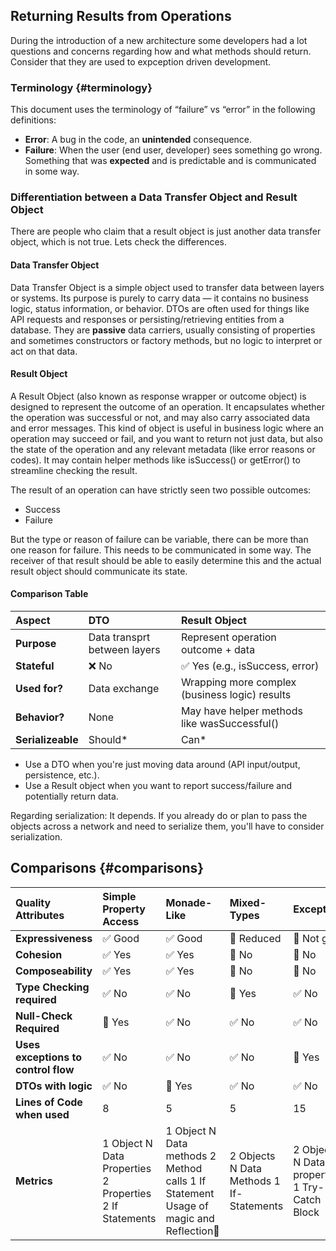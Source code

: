 
## Returning Results from Operations

During the introduction of a new architecture some developers had a lot questions and concerns regarding how and what methods should return. Consider that they are used to expception driven development.

### Terminology {#terminology}

This document uses the terminology of “failure” vs “error” in the following definitions:

* **Error**: A bug in the code, an **unintended** consequence.
* **Failure**: When the user (end user, developer) sees something go wrong. Something that was **expected** and is predictable and is communicated in some way.

### Differentiation between a Data Transfer Object and Result Object

There are people who claim that a result object is just another data transfer object, which is not true. Lets check the differences.

#### Data Transfer Object

Data Transfer Object is a simple object used to transfer data between layers or systems. Its purpose is purely to carry data — it contains no business logic, status information, or behavior. DTOs are often used for things like API requests and responses or persisting/retrieving entities from a database. They are **passive** data carriers, usually consisting of properties and sometimes constructors or factory methods, but no logic to interpret or act on that data.

#### Result Object

A Result Object (also known as response wrapper or outcome object) is designed to represent the outcome of an operation. It encapsulates whether the operation was successful or not, and may also carry associated data and error messages. This kind of object is useful in business logic where an operation may succeed or fail, and you want to return not just data, but also the state of the operation and any relevant metadata (like error reasons or codes). It may contain helper methods like isSuccess() or getError() to streamline checking the result.

The result of an operation can have strictly seen two possible outcomes:

* Success
* Failure

But the type or reason of failure can be variable, there can be more than one reason for failure. This needs to be communicated in some way. The receiver of that result should be able to easily determine this and the actual result object should communicate its state.

#### Comparison Table

| Aspect | DTO | Result Object |
| :---- | :---- | :---- |
| **Purpose** | Data transprt between layers | Represent operation outcome \+ data |
| **Stateful** | ❌ No | ✅ Yes (e.g., isSuccess, error) |
| **Used for?** | Data exchange | Wrapping more complex (business logic) results |
| **Behavior?** | None | May have helper methods like wasSuccessful() |
| **Serializeable** | Should* | Can* |

* Use a DTO when you're just moving data around (API input/output, persistence, etc.).  
* Use a Result object when you want to report success/failure and potentially return data.

Regarding serialization: It depends. If you already do or plan to pass the objects across a network and need to serialize them, you'll have to consider serialization.

## Comparisons {#comparisons}

| Quality Attributes | Simple Property Access | Monade-Like | Mixed-Types | Exceptions |
| :---- | :---- | :---- | :---- | :---- |
| **Expressiveness** | ✅ Good | ✅ Good | 🚫 Reduced | 🚫 Not good |
| **Cohesion** | ✅ Yes | ✅ Yes | 🚫 No | 🚫 No |
| **Composeability** | ✅ Yes | ✅ Yes | 🚫 No | 🚫 No |
| **Type Checking required** | ✅ No | ✅ No | 🚫 Yes | ✅ No |
| **Null-Check Required** | 🚫 Yes | ✅ No | ✅ No | ✅ No |
| **Uses exceptions to control flow** | ✅ No | ✅ No | ✅ No | 🚫 Yes |
| **DTOs with logic** | ✅ No | 🚫 Yes | ✅ No | ✅ No |
| **Lines of Code when used** | 8 | 5 | 5 | 15 |
| **Metrics** | 1 Object N Data Properties 2 Properties 2 If Statements | 1 Object N Data methods 2 Method calls 1 If Statement Usage of magic and Reflection | 2 Objects N Data Methods 1 If-Statements  | 2 Objects N Data properties 1 Try-Catch Block |

```java

```

